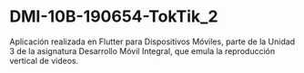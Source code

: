 # DMI-10B-190654-TokTik_2
Aplicación realizada en Flutter para Dispositivos Móviles, parte de la Unidad 3 de la asignatura Desarrollo Móvil Integral, que emula la reproducción vertical de videos.
